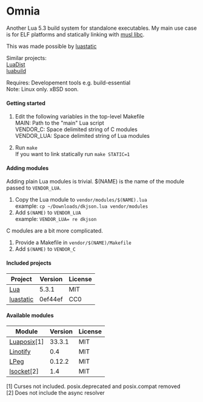 Omnia
=====

Another Lua 5.3 build system for standalone executables. My main use case is for ELF platforms and statically linking with [musl libc](http://www.musl-libc.org/).

This was made possible by [luastatic](https://github.com/ers35/luastatic)

Similar projects:<br>
[LuaDist](http://luadist.org/)<br/>
[luabuild](https://github.com/stevedonovan/luabuild)

Requires: Developement tools e.g. build-essential<br/>
Note: Linux only. xBSD soon.

#### Getting started

1. Edit the following variables in the top-level Makefile<br/>
     MAIN: Path to the "main" Lua script<br/>
     VENDOR_C: Space delimited string of C modules<br/>
     VENDOR_LUA: Space delimited string of Lua modules<br/>

1. Run `make`<br/>
If you want to link statically run `make STATIC=1`

#### Adding modules

Adding plain Lua modules is trivial. $(NAME) is the name of the module passed to `VENDOR_LUA`.

1. Copy the Lua module to `vendor/modules/$(NAME).lua`<br/>
  example: `cp ~/Downloads/dkjson.lua vendor/modules`
1. Add `$(NAME)` to `VENDOR_LUA`<br/>
  example: `VENDOR_LUA= re dkjson`

C modules are a bit more complicated.

1. Provide a Makefile in `vendor/$(NAME)/Makefile`
1. Add `$(NAME)` to `VENDOR_C`

#### Included projects

Project                                                     | Version         | License
------------------------------------------------------------|-----------------|---------
[Lua](http://www.lua.org)                                   | 5.3.1           | MIT
[luastatic](https://github.com/ers35/luastatic)             | 0ef44ef         | CC0

#### Available modules

Module                                                      | Version         | License
------------------------------------------------------------|-----------------|---------
[Luaposix](https://github.com/luaposix/luaposix)[1]         | 33.3.1          | MIT
[Linotify](https://github.com/hoelzro/linotify)             | 0.4             | MIT
[LPeg](http://www.inf.puc-rio.br/~roberto/lpeg/)            | 0.12.2          | MIT
[lsocket](http://tset.de/lsocket/)[2]                       | 1.4             | MIT

[1] Curses not included. posix.deprecated and posix.compat removed<br/>
[2] Does not include the async resolver<br/>

